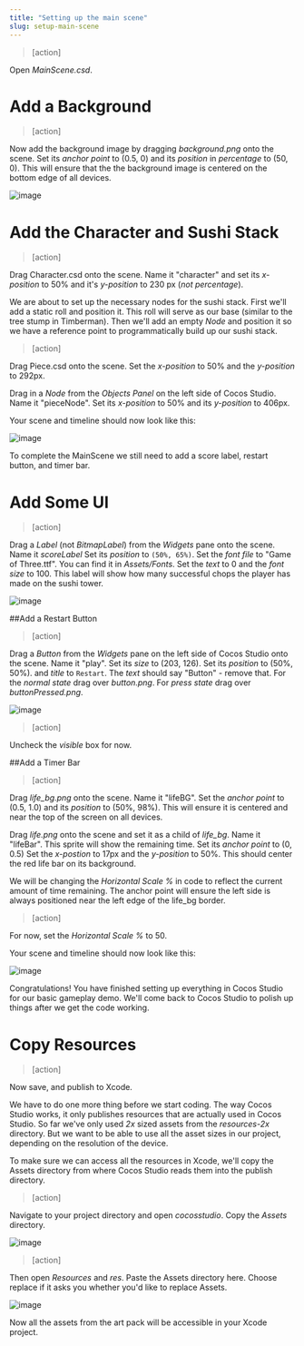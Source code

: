 ```yaml
---
title: "Setting up the main scene"
slug: setup-main-scene
---
```


> [action]
> 
Open *MainScene.csd*. 

Add a Background
================

> [action]
> 
Now add the background image by dragging *background.png* onto the scene. Set its *anchor point* to (0.5, 0) and its *position* in *percentage* to (50, 0). This will ensure that the the background image is centered on the bottom edge of all devices.

![image](setUpBackground.png)

Add the Character and Sushi Stack
=================================

> [action]
> 
Drag Character.csd onto the scene. Name it "character" and set its *x-position* to 50% and it's *y-position* to 230 px (*not percentage*).

We are about to set up the necessary nodes for the sushi stack. First we'll add a static roll and position it. This roll will serve as our base (similar to the tree stump in Timberman). Then we'll add an empty *Node* and position it so we have a reference point to programmatically build up our sushi stack.  

> [action]
> 
Drag Piece.csd onto the scene. Set the *x-position* to 50% and the *y-position* to 292px.

> 
Drag in a *Node* from the *Objects Panel* on the left side of Cocos Studio.  Name it "pieceNode". Set its *x-position* to 50% and its *y-position* to 406px.  

Your scene and timeline should now look like this:

![image](afterPieceNode.png)

To complete the MainScene we still need to add a score label, restart button, and timer bar.

Add Some UI
===========

> [action]
> 
Drag a *Label* (not *BitmapLabel*) from the *Widgets* pane onto the scene. Name it *scoreLabel* Set its *position* to `(50%, 65%)`. Set the *font file* to "Game of Three.ttf". You can find it in *Assets/Fonts*. Set the *text* to 0 and the *font size* to 100. This label will show how many successful chops the player has made on the sushi tower.

![image](afterScoreLabel.png)

##Add a Restart Button

> [action]
> 
Drag a *Button* from the *Widgets* pane on the left side of Cocos Studio onto the scene. Name it "play". Set its *size* to (203, 126). Set its *position* to (50%, 50%). and *title* to `Restart`. The *text* should say "Button" - remove that. For the *normal state* drag over *button.png*. For *press state* drag over *buttonPressed.png*. 

![image](afterPlayButton.png)

> [action]
> 
Uncheck the *visible* box for now.

##Add a Timer Bar

> [action]
> 
Drag *life_bg.png* onto the scene. Name it "lifeBG". Set the *anchor point* to (0.5, 1.0) and its *position* to (50%, 98%). This will ensure it is centered and near the top of the screen on all devices.

> 
Drag *life.png* onto the scene and set it as a child of *life_bg*. Name it "lifeBar". This sprite will show the remaining time. Set its *anchor point* to (0, 0.5)  Set the *x-postion* to 17px and the *y-position* to 50%. This should center the red life bar on its background.

We will be changing the *Horizontal Scale %* in code to reflect the current amount of time remaining. The anchor point will ensure the left side is always positioned near the left edge of the life_bg border. 

> [action]
> 
For now, set the *Horizontal Scale %* to 50.

Your scene and timeline should now look like this:

![image](finalP3.png)

Congratulations! You have finished setting up everything in Cocos Studio for our basic gameplay demo. We'll come back to Cocos Studio to polish up things after we get the code working.

Copy Resources
=======================

> [action]
> 
Now save, and publish to Xcode.

We have to do one more thing before we start coding. The way Cocos Studio works, it only publishes resources that are actually used in Cocos Studio. So far we've only used *2x* sized assets from the *resources-2x* directory. But we want to be able to use all the asset sizes in our project, depending on the resolution of the device.

To make sure we can access all the resources in Xcode, we'll copy the Assets directory from where Cocos Studio reads them into the publish directory.

> [action]
> 
Navigate to your project directory and open *cocosstudio*. Copy the *Assets* directory.

![image](findAssets.png)

> [action]
> 
Then open *Resources* and *res*. Paste the Assets directory here. Choose replace if it asks you whether you'd like to replace Assets.

![image](pasteAssets.png)

Now all the assets from the art pack will be accessible in your Xcode project.